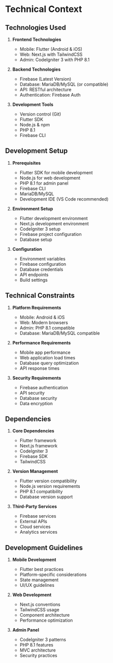 # Technical Context

## Technologies Used
1. **Frontend Technologies**
   - Mobile: Flutter (Android & iOS)
   - Web: Next.js with TailwindCSS
   - Admin: CodeIgniter 3 with PHP 8.1

2. **Backend Technologies**
   - Firebase (Latest Version)
   - Database: MariaDB/MySQL (or compatible)
   - API: RESTful architecture
   - Authentication: Firebase Auth

3. **Development Tools**
   - Version control (Git)
   - Flutter SDK
   - Node.js & npm
   - PHP 8.1
   - Firebase CLI

## Development Setup
1. **Prerequisites**
   - Flutter SDK for mobile development
   - Node.js for web development
   - PHP 8.1 for admin panel
   - Firebase CLI
   - MariaDB/MySQL
   - Development IDE (VS Code recommended)

2. **Environment Setup**
   - Flutter development environment
   - Next.js development environment
   - CodeIgniter 3 setup
   - Firebase project configuration
   - Database setup

3. **Configuration**
   - Environment variables
   - Firebase configuration
   - Database credentials
   - API endpoints
   - Build settings

## Technical Constraints
1. **Platform Requirements**
   - Mobile: Android & iOS
   - Web: Modern browsers
   - Admin: PHP 8.1 compatible
   - Database: MariaDB/MySQL compatible

2. **Performance Requirements**
   - Mobile app performance
   - Web application load times
   - Database query optimization
   - API response times

3. **Security Requirements**
   - Firebase authentication
   - API security
   - Database security
   - Data encryption

## Dependencies
1. **Core Dependencies**
   - Flutter framework
   - Next.js framework
   - CodeIgniter 3
   - Firebase SDK
   - TailwindCSS

2. **Version Management**
   - Flutter version compatibility
   - Node.js version requirements
   - PHP 8.1 compatibility
   - Database version support

3. **Third-Party Services**
   - Firebase services
   - External APIs
   - Cloud services
   - Analytics services

## Development Guidelines
1. **Mobile Development**
   - Flutter best practices
   - Platform-specific considerations
   - State management
   - UI/UX guidelines

2. **Web Development**
   - Next.js conventions
   - TailwindCSS usage
   - Component architecture
   - Performance optimization

3. **Admin Panel**
   - CodeIgniter 3 patterns
   - PHP 8.1 features
   - MVC architecture
   - Security practices